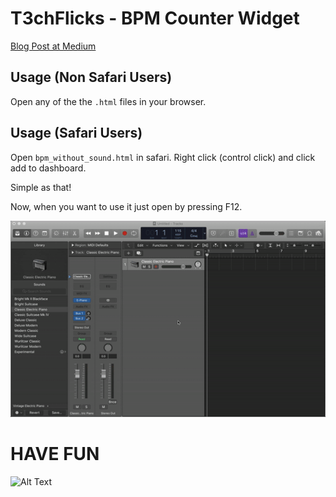 # T3chFlicks - BPM Counter Widget

[Blog Post at Medium](https://www.google.com)

## Usage (Non Safari Users)
Open any of the the `.html` files in your browser.

## Usage (Safari Users)
Open `bpm_without_sound.html` in safari. Right click (control click) and click add to dashboard.

Simple as that!

Now, when you want to use it just open by pressing F12.

![BPM COUNTER GIF WAS HERE](./usage.gif)

# HAVE FUN
![Alt Text](https://media.giphy.com/media/vFKqnCdLPNOKc/giphy.gif)
